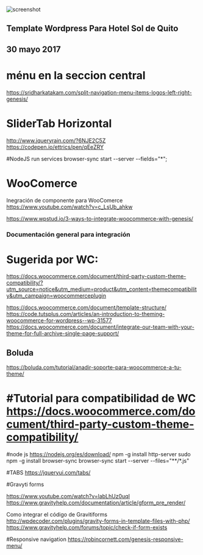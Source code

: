 ![screenshot](https://user-images.githubusercontent.com/29611038/30983584-69a651a2-a450-11e7-9bae-0c1c3d854d82.png)

## Template Wordpress Para Hotel Sol de Quito
## 30 mayo 2017

# ménu en la seccion central
https://sridharkatakam.com/split-navigation-menu-items-logos-left-right-genesis/

# SliderTab Horizontal
http://www.jqueryrain.com/?6NJE2C5Z
https://codepen.io/ettrics/pen/qEeZRY


#NodeJS run services
browser-sync start --server --fields="*";




# WooComerce
Inegración de componente para WooComerce  
https://www.youtube.com/watch?v=c_LsUb_ahkw

https://www.wpstud.io/3-ways-to-integrate-woocommerce-with-genesis/


### Documentación general para integración
# Sugerida por WC:
https://docs.woocommerce.com/document/third-party-custom-theme-compatibility/?utm_source=notice&utm_medium=product&utm_content=themecompatibility&utm_campaign=woocommerceplugin

https://docs.woocommerce.com/document/template-structure/
https://code.tutsplus.com/articles/an-introduction-to-theming-woocommerce-for-wordpress--wp-31577
https://docs.woocommerce.com/document/integrate-our-team-with-your-theme-for-full-archive-single-page-support/

## Boluda
https://boluda.com/tutorial/anadir-soporte-para-woocommerce-a-tu-theme/


#Tutorial para compatibilidad de WC
https://docs.woocommerce.com/document/third-party-custom-theme-compatibility/
=======
#node js
 https://nodejs.org/es/download/
 npm -g install http-server
 sudo npm -g install browser-sync
 browser-sync start --server --files="**/*.js"


 #TABS
 https://jqueryui.com/tabs/


 #Gravyti forms

 https://www.youtube.com/watch?v=labLhUz0uqI
 https://www.gravityhelp.com/documentation/article/gform_pre_render/
 
 Como integrar el código de Gravitiforms
 http://wpdecoder.com/plugins/gravity-forms-in-template-files-with-php/
 https://www.gravityhelp.com/forums/topic/check-if-form-exists
 
 #Responsive navigation
 https://robincornett.com/genesis-responsive-menu/
